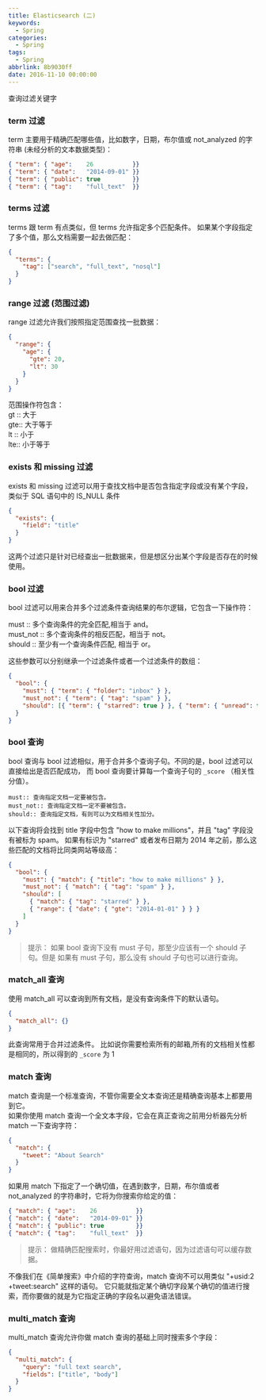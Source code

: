 ```yaml
---
title: Elasticsearch (二)
keywords:
  - Spring
categories:
  - Spring
tags:
  - Spring
abbrlink: 8b9030ff
date: 2016-11-10 00:00:00
---
```


查询过滤关键字

### term 过滤

term 主要用于精确匹配哪些值，比如数字，日期，布尔值或 not_analyzed 的字符串 (未经分析的文本数据类型)：

```json
{ "term": { "age":    26           }}
{ "term": { "date":   "2014-09-01" }}
{ "term": { "public": true         }}
{ "term": { "tag":    "full_text"  }}
```

### terms 过滤

terms 跟 term 有点类似，但 terms 允许指定多个匹配条件。 如果某个字段指定了多个值，那么文档需要一起去做匹配：

```json
{
  "terms": {
    "tag": ["search", "full_text", "nosql"]
  }
}
```

### range 过滤 (范围过滤)

range 过滤允许我们按照指定范围查找一批数据：

```json
{
  "range": {
    "age": {
      "gte": 20,
      "lt": 30
    }
  }
}
```

范围操作符包含：  
gt :: 大于  
gte:: 大于等于  
lt :: 小于  
lte:: 小于等于

### exists 和 missing 过滤

exists 和 missing 过滤可以用于查找文档中是否包含指定字段或没有某个字段，类似于 SQL 语句中的 IS_NULL 条件

```json
{
  "exists": {
    "field": "title"
  }
}
```

这两个过滤只是针对已经查出一批数据来，但是想区分出某个字段是否存在的时候使用。

### bool 过滤

bool 过滤可以用来合并多个过滤条件查询结果的布尔逻辑，它包含一下操作符：

must :: 多个查询条件的完全匹配,相当于 and。  
must_not :: 多个查询条件的相反匹配，相当于 not。  
should :: 至少有一个查询条件匹配, 相当于 or。

这些参数可以分别继承一个过滤条件或者一个过滤条件的数组：

```json
{
  "bool": {
    "must": { "term": { "folder": "inbox" } },
    "must_not": { "term": { "tag": "spam" } },
    "should": [{ "term": { "starred": true } }, { "term": { "unread": true } }]
  }
}
```

### bool 查询

bool 查询与 bool 过滤相似，用于合并多个查询子句。不同的是，bool 过滤可以直接给出是否匹配成功， 而 bool 查询要计算每一个查询子句的 `_score` （相关性分值）。

```
must:: 查询指定文档一定要被包含。
must_not:: 查询指定文档一定不要被包含。
should:: 查询指定文档，有则可以为文档相关性加分。
```

以下查询将会找到 title 字段中包含 "how to make millions"，并且 "tag" 字段没有被标为 spam。 如果有标识为 "starred" 或者发布日期为 2014 年之前，那么这些匹配的文档将比同类网站等级高：

```json
{
  "bool": {
    "must": { "match": { "title": "how to make millions" } },
    "must_not": { "match": { "tag": "spam" } },
    "should": [
      { "match": { "tag": "starred" } },
      { "range": { "date": { "gte": "2014-01-01" } } }
    ]
  }
}
```

> 提示： 如果 bool 查询下没有 must 子句，那至少应该有一个 should 子句。但是 如果有 must 子句，那么没有 should 子句也可以进行查询。

### match_all 查询

使用 match_all 可以查询到所有文档，是没有查询条件下的默认语句。

```json
{
  "match_all": {}
}
```

此查询常用于合并过滤条件。 比如说你需要检索所有的邮箱,所有的文档相关性都是相同的，所以得到的 `_score` 为 1

### match 查询

match 查询是一个标准查询，不管你需要全文本查询还是精确查询基本上都要用到它。  
如果你使用 match 查询一个全文本字段，它会在真正查询之前用分析器先分析 match 一下查询字符：

```json
{
  "match": {
    "tweet": "About Search"
  }
}
```

如果用 match 下指定了一个确切值，在遇到数字，日期，布尔值或者 not_analyzed 的字符串时，它将为你搜索你给定的值：

```json
{ "match": { "age":    26           }}
{ "match": { "date":   "2014-09-01" }}
{ "match": { "public": true         }}
{ "match": { "tag":    "full_text"  }}
```

> 提示： 做精确匹配搜索时，你最好用过滤语句，因为过滤语句可以缓存数据。

不像我们在《简单搜索》中介绍的字符查询，match 查询不可以用类似 "+usid:2 +tweet:search" 这样的语句。 它只能就指定某个确切字段某个确切的值进行搜索，而你要做的就是为它指定正确的字段名以避免语法错误。

### multi_match 查询

multi_match 查询允许你做 match 查询的基础上同时搜索多个字段：

```json
{
  "multi_match": {
    "query": "full text search",
    "fields": ["title", "body"]
  }
}
```

